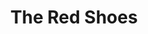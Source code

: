 ---
title: "The Red Shoes"
year: 1948
rating: 5
stars: "★★★★★"
rewatched: false
permalink: "the-red-shoes"
watched_on: 2023-09-17
---